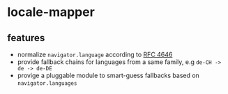 # locale-mapper

## features

* normalize `navigator.language` according to [RFC 4646](http://www.rfc-editor.org/rfc/rfc4646.txt)
* provide fallback chains for languages from a same family, e.g `de-CH -> de -> de-DE`
* provige a pluggable module to smart-guess fallbacks based on `navigator.languages`
